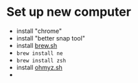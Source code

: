 # Set up new computer

* install "chrome"
* install "better snap tool"
* install [brew.sh](https://brew.sh)
* `brew install ne` 
* `brew install zsh` 
* install [ohmyz.sh](https://ohmyz.sh/#install)
* 

